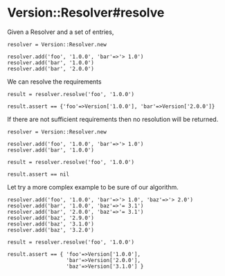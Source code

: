 # Version::Resolver#resolve

Given a Resolver and a set of entries,

    resolver = Version::Resolver.new

    resolver.add('foo', '1.0.0', 'bar'=>'> 1.0')
    resolver.add('bar', '1.0.0')
    resolver.add('bar', '2.0.0')

We can resolve the requirements

    result = resolver.resolve('foo', '1.0.0')

    result.assert == {'foo'=>Version['1.0.0'], 'bar'=>Version['2.0.0']}

If there are not sufficient requirements then no resolution will be returned.

    resolver = Version::Resolver.new

    resolver.add('foo', '1.0.0', 'bar'=>'> 1.0')
    resolver.add('bar', '1.0.0')

    result = resolver.resolve('foo', '1.0.0')

    result.assert == nil

Let try a more complex example to be sure of our algorithm.

    resolver.add('foo', '1.0.0', 'bar'=>'> 1.0', 'baz'=>'> 2.0')
    resolver.add('bar', '1.0.0', 'baz'=>'= 3.1')
    resolver.add('bar', '2.0.0', 'baz'=>'= 3.1')
    resolver.add('baz', '2.9.0')
    resolver.add('baz', '3.1.0')
    resolver.add('baz', '3.2.0')

    result = resolver.resolve('foo', '1.0.0')

    result.assert == { 'foo'=>Version['1.0.0'],
                       'bar'=>Version['2.0.0'],
                       'baz'=>Version['3.1.0'] }

